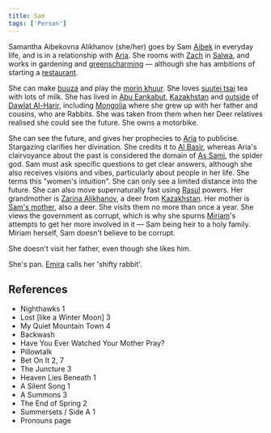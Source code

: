 ```yaml
---
title: Sam
tags: ['Person']
---
```

Samantha Aibekovna Alikhanov (she/her) goes by Sam [Aibek](wiki/Aibek) in everyday life, and is in a relationship with [Aria](wiki/Aria.md). She rooms with [Zach](wiki/Zach.md) in [Salwa](wiki/Salwa.md), and works in gardening and [greenscharming](wiki/greenscharming.md) — although she has ambitions of starting a [restaurant](wiki/Buuza.md).

She can make [buuza](wiki/buuza%20dish.md) and play the [morin khuur](wiki/morin%20khuur). She loves [suutei tsai](wiki/suutei%20tsai) tea with lots of milk. She has lived in [Abu Eankabut](wiki/Abu%20Eankabut.md), [Kazakhstan](wiki/Kazakhstan.md) and [outside](wiki/Outside%20of%20Dalwat%20Al-Harir.md) of [Dawlat Al-Harir](wiki/Dawlat%20Al-Harir.md), including [Mongolia](wiki/Mongolia.md) where she grew up with her father and cousins, who are Rabbits. She was taken from them when her Deer relatives realised she could see the future. She owns a motorbike.

She can see the future, and gives her prophecies to [Aria](wiki/Aria.md) to publicise. Stargazing clarifies her divination. She credits it to [Al Basir](wiki/Al%20Basir.md), whereas Aria's clairvoyance about the past is considered the domain of [As Sami](wiki/As%20Sami.md), the spider god. Sam must ask specific questions to get clear answers, although she also receives visions and vibes, particularly about people in her life. She terms this "women's intuition". She can only see a limited distance into the future. She can also move supernaturally fast using [Rasul](wiki/Rasul.md) powers.
Her grandmother is [Zarina Alikhanov](wiki/Zarina.md), a deer from [Kazakhstan](wiki/Kazakhstan.md). Her mother is [Sam's mother](wiki/Sams%20mother.md), also a deer. She visits them no more than once a year. She views the government as corrupt, which is why she spurns [Miriam](wiki/Miriam.md)'s attempts to get her more involved in it — Sam being heir to a holy family. Miriam herself, Sam doesn't believe to be corrupt.

She doesn't visit her father, even though she likes him.

She's pan. [Emira](wiki/Emira.md) calls her 'shifty rabbit'.
## References
- Nighthawks 1
- Lost \[like a Winter Moon\] 3
- My Quiet Mountain Town 4
- Backwash
- Have You Ever Watched Your Mother Pray?
- Pillowtalk
- Bet On It 2, 7
- The Juncture 3
- Heaven Lies Beneath 1
- A Silent Song 1
- A Summons 3
- The End of Spring 2
- Summersets / Side A 1
- Pronouns page
